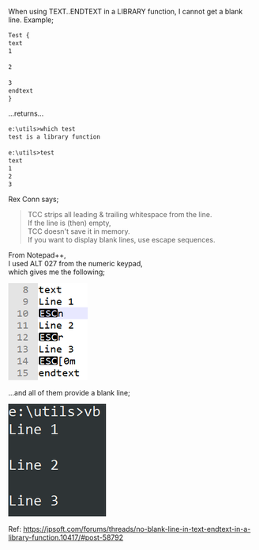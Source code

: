 When using TEXT..ENDTEXT in a LIBRARY function, I cannot get a blank line. Example;

```dos
Test {
text
1

2

3
endtext
}
```

...returns...

```dos
e:\utils>which test
test is a library function

e:\utils>test
text
1
2
3
```

Rex Conn says;

> TCC strips all leading & trailing whitespace from the line.<br>
If the line is (then) empty,<br>
TCC doesn't save it in memory.<br>
If you want to display blank lines, use escape sequences.

From Notepad++,<br>
I used ALT 027 from the numeric keypad,<br>
which gives me the following;

![](npp.png)

...and all of them provide a blank line;

![](results.png)

Ref: https://jpsoft.com/forums/threads/no-blank-line-in-text-endtext-in-a-library-function.10417/#post-58792

